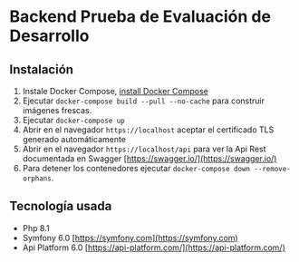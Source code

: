# Backend Prueba de Evaluación de Desarrollo

## Instalación

1. Instale Docker Compose, [install Docker Compose](https://docs.docker.com/compose/install/)
2. Ejecutar `docker-compose build --pull --no-cache` para construir imágenes frescas.
3. Ejecutar `docker-compose up`
4. Abrir en el navegador `https://localhost` aceptar el certificado TLS generado automáticamente
4. Abrir en el navegador `https://localhost/api` para ver la Api Rest documentada en Swagger [https://swagger.io/](https://swagger.io/)
6. Para detener los contenedores ejecutar `docker-compose down --remove-orphans`.

## Tecnología usada

* Php 8.1
* Symfony 6.0 [https://symfony.com](https://symfony.com)
* Api Platform 6.0 [https://api-platform.com/](https://api-platform.com/)
